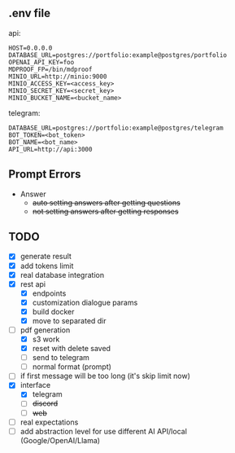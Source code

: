 ## .env file
api:
```text
HOST=0.0.0.0
DATABASE_URL=postgres://portfolio:example@postgres/portfolio
OPENAI_API_KEY=foo
MDPROOF_FP=/bin/mdproof
MINIO_URL=http://minio:9000
MINIO_ACCESS_KEY=<access_key>
MINIO_SECRET_KEY=<secret_key>
MINIO_BUCKET_NAME=<bucket_name>
```

telegram:
```text
DATABASE_URL=postgres://portfolio:example@postgres/telegram
BOT_TOKEN=<bot_token>
BOT_NAME=<bot_name>
API_URL=http://api:3000
```

## Prompt Errors
- Answer
  - ~~auto setting answers after getting questions~~
  - ~~not setting answers after getting responses~~


## TODO
- [x] generate result
- [x] add tokens limit
- [x] real database integration
- [x] rest api
  - [x] endpoints
  - [x] customization dialogue params
  - [x] build docker
  - [x] move to separated dir
- [ ] pdf generation
  - [x] s3 work
  - [x] reset with delete saved
  - [ ] send to telegram
  - [ ] normal format (prompt)
- [ ] if first message will be too long (it's skip limit now)
- [x] interface
  - [x] telegram
  - [ ] ~~discord~~
  - [ ] ~~web~~
- [ ] real expectations
- [ ] add abstraction level for use different AI API/local (Google/OpenAI/Llama)
